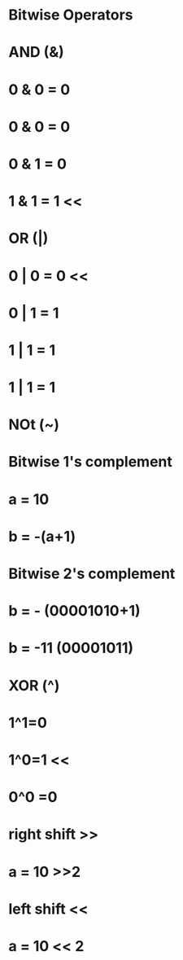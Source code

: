 # Bitwise Operators

# AND (&) 
# 0 & 0 = 0
# 0 & 0 = 0 
# 0 & 1 = 0
# 1 & 1 = 1 <<

#  OR (|)
# 0 | 0 = 0 <<
# 0 | 1 = 1
# 1 | 1 = 1
# 1 | 1 = 1

# NOt (~) 
# Bitwise 1's complement
# a = 10
# b = -(a+1)

# Bitwise 2's complement
# b = - (00001010+1)
# b = -11 (00001011)

# XOR (^)
# 1^1=0
# 1^0=1 <<
# 0^0 =0

# right shift >> 
# a = 10 >>2

# left shift <<
# a = 10 << 2

